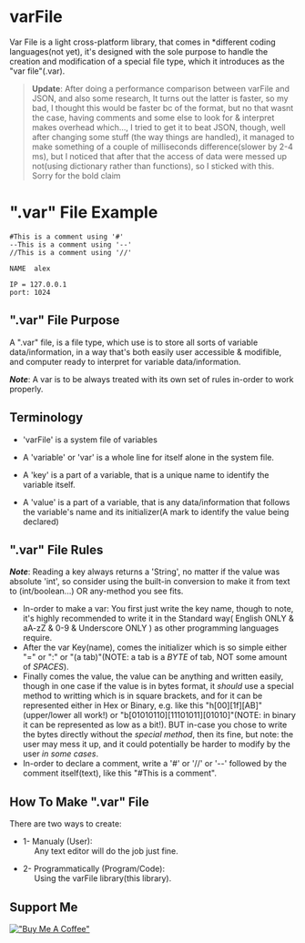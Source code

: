 # varFile

Var File is a light cross-platform library, that comes in *different coding languages(not yet), it's designed with the sole purpose to handle the creation and modification of a special file type, which it introduces as the "var file"(.var).

> **Update**: After doing a performance comparison between varFile and JSON, and also some research, It turns out the latter is faster, so my bad, I thought this would be faster bc of the format, but no that wasnt the case, having comments and some else to look for & interpret makes overhead which..., I tried to get it to beat JSON, though, well after changing some stuff (the way things are handled), it managed to make something of a couple of milliseconds difference(slower by 2-4 ms), but I noticed that after that the access of data were messed up not(using dictionary rather than functions), so I sticked with this. Sorry for the bold claim

# ".var" File Example

    #This is a comment using '#'
    --This is a comment using '--'
    //This is a comment using '//'

    NAME  alex

    IP = 127.0.0.1
    port: 1024



## ".var" File Purpose
A ".var" file, is a file type, which use is to store all sorts of variable data/information, in a way that's both easily user accessible & modifible, and computer ready to interpret for variable data/information.

**_Note_**: A var is to be always treated with its own set of rules in-order to work properly.


## Terminology
- 'varFile' is a system file of variables

- A 'variable' or 'var' is a whole line for itself alone in the system file.
- A 'key' is a part of a variable, that is a unique name to identify the variable itself.
- A 'value' is a part of a variable, that is any data/information that follows the variable's name and its initializer(A mark to identify the value being declared)


## ".var" File Rules

**_Note_**: Reading a key always returns a 'String', no matter if the value was absolute 'int', so consider using the built-in conversion to make it from text to (int/boolean...) OR any-method you see fits.

- In-order to make a var: You first just write the key name, though to note, it's highly recommended to write it in the Standard way( English ONLY & aA-zZ & 0-9 & Underscore ONLY ) as other programming languages require.
- After the var Key(name), comes the initializer which is so simple either  "=" or ":" or "(a tab)"(NOTE: a tab is a *BYTE* of tab, NOT some amount of *SPACES*).
- Finally comes the value, the value can be anything and written easily, though in one case if the value is in bytes format, it *should* use a special method to writting which is in square brackets, and for it can be represented either in Hex or Binary, e.g. like this "h[00][1f][AB]"(upper/lower all work!)   or   "b[01010110][11101011][01010]"(NOTE: in binary it can be represented as low as a bit!). BUT in-case you chose to write the bytes directly without the *special method*, then its fine, but note: the user may mess it up, and it could potentially be harder to modify by the user *in some cases*.
- In-order to declare a comment, write a '#' or '//' or '--' followed by the comment itself(text), like this "#This is a comment".


## How To Make ".var" File

There are two ways to create:
- 1- Manualy (User):<br>
&nbsp;&nbsp;&nbsp;&nbsp;&nbsp;Any text editor will do the job just fine.

- 2- Programmatically (Program/Code):<br>
&nbsp;&nbsp;&nbsp;&nbsp;&nbsp;Using the varFile library(this library).


## Support Me
[!["Buy Me A Coffee"](https://www.buymeacoffee.com/assets/img/custom_images/orange_img.png)](https://www.buymeacoffee.com/ChronoNewton)

